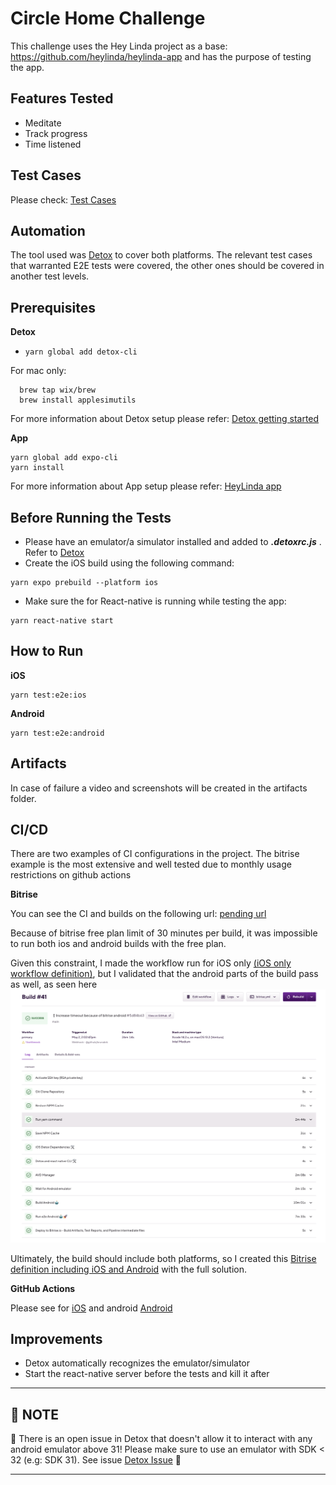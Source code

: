 # Circle Home Challenge

This challenge uses the Hey Linda project as a base: https://github.com/heylinda/heylinda-app and has the purpose of testing the app.

## Features Tested

- Meditate
- Track progress
- Time listened

## Test Cases

Please check: [Test Cases](test-cases/doc.md)

## Automation

The tool used was [Detox](https://wix.github.io/Detox/) to cover both platforms. The relevant test cases that warranted E2E tests were covered, the other ones should be covered in another test levels.

## Prerequisites

**Detox**

- `yarn global add detox-cli`

For mac only:

```
  brew tap wix/brew
  brew install applesimutils
```

For more information about Detox setup please refer: [Detox getting started](https://wix.github.io/Detox/docs/introduction/getting-started)

**App**

```
yarn global add expo-cli
yarn install
```

For more information about App setup please refer: [HeyLinda app](https://github.com/heylinda/heylinda-app)

## Before Running the Tests

- Please have an emulator/a simulator installed and added to **_.detoxrc.js_** . Refer to [Detox](https://wix.github.io/Detox/docs/introduction/project-setup#step-3-device-configs)
- Create the iOS build using the following command:

```
yarn expo prebuild --platform ios
```

- Make sure the for React-native is running while testing the app:

```
yarn react-native start
```

## How to Run

**iOS**

```
yarn test:e2e:ios
```

**Android**

```
yarn test:e2e:android
```

## Artifacts

In case of failure a video and screenshots will be created in the artifacts folder.

## CI/CD

There are two examples of CI configurations in the project. The bitrise example is the most extensive and well tested due to monthly usage restrictions on github actions

**Bitrise**

You can see the CI and builds on the following url:
[pending url](https://bitrise.io)

Because of bitrise free plan limit of 30 minutes per build, it was impossible to run both ios and android builds with the free plan.

Given this constraint, I made the workflow run for iOS only [(iOS only workflow definition)](bitrise.yaml), but I validated that the android parts of the build pass as well, as seen here ![android build](./images/only_android_test.png)

Ultimately, the build should include both platforms, so I created this [Bitrise definition including iOS and Android](bitrise_complete.yml) with the full solution.

**GitHub Actions**

Please see for [iOS](.github/workflows_example/e2e-ios.yaml) and android [Android](.github/workflows_example/e2e-android.yaml)

## Improvements

- Detox automatically recognizes the emulator/simulator
- Start the react-native server before the tests and kill it after

---

## 📝 **NOTE**

🚨 There is an open issue in Detox that doesn't allow it to interact with any android emulator above 31! Please make sure to use an emulator with SDK < 32 (e.g: SDK 31). See issue [Detox Issue](https://github.com/wix/Detox/issues/3762) 🚨

---
